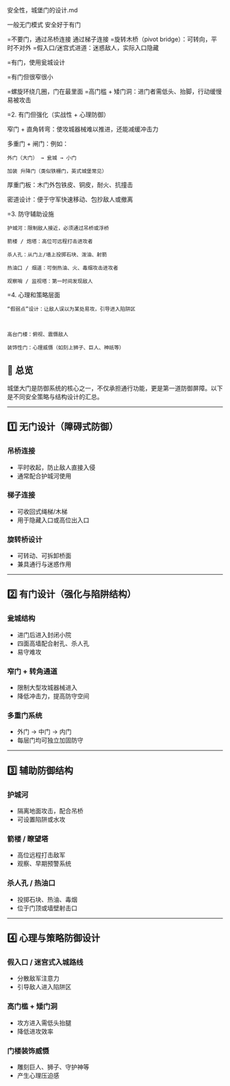 
安全性，城堡门的设计.md

一般无门模式 安全好于有门

=不要门，通过吊桥连接
通过梯子连接
=旋转木桥（pivot bridge）：可转向，平时不对外
=假入口/迷宫式进道：迷惑敌人，实际入口隐藏


=有门，使用瓮城设计


=有门但很窄很小

=螺旋环绕几圈，门在最里面 
=高门槛 + 矮门洞：进门者需低头、抬脚，行动缓慢易被攻击


=2. 有门但强化（实战性 + 心理防御）


窄门 + 直角转弯：使攻城器械难以推进，还能减缓冲击力

多重门 + 闸门：例如：

    外门（大门） → 瓮城 → 小门

    加装 升降门（类似铁栅门，英式城堡常见）

厚重门板：木门外包铁皮、铜皮，耐火、抗撞击

密道设计：便于守军快速移动、包抄敌人或撤离


=3. 防守辅助设施

    护城河：限制敌人接近，必须通过吊桥或浮桥

    箭楼 / 炮塔：高位可远程打击进攻者

    杀人孔：从门上/墙上投掷石块、泼油、射箭

    热油口 / 烟道：可倒热油、火、毒烟攻击进攻者

    观察哨 / 监视塔：第一时间发现敌人



=4. 心理和策略层面

    “假弱点”设计：让敌人误以为某处易攻，引导进入陷阱区

  

    高台门楼：俯视、震慑敌人

    装饰性门：心理威慑（如刻上狮子、巨人、神祇等）



## 🏰 总览
城堡大门是防御系统的核心之一，不仅承担通行功能，更是第一道防御屏障。以下是不同安全策略与结构设计的汇总。

---

## 1️⃣ 无门设计（障碍式防御）

### 吊桥连接
- 平时收起，防止敌人直接入侵
- 通常配合护城河使用

### 梯子连接
- 可收回式绳梯/木梯
- 用于隐藏入口或高位出入口

### 旋转桥设计
- 可转动、可拆卸桥面
- 兼具通行与迷惑作用

---

## 2️⃣ 有门设计（强化与陷阱结构）

### 瓮城结构
- 进门后进入封闭小院
- 四面高墙配合射孔、杀人孔
- 易守难攻

### 窄门 + 转角通道
- 限制大型攻城器械进入
- 降低冲击力，提高防守空间

### 多重门系统
- 外门 → 中门 → 内门
- 每层门均可独立加固防守

---

## 3️⃣ 辅助防御结构

### 护城河
- 隔离地面攻击，配合吊桥
- 可设置陷阱或水攻

### 箭楼 / 瞭望塔
- 高位远程打击敌军
- 观察、早期预警系统

### 杀人孔 / 热油口
- 投掷石块、热油、毒烟
- 位于门顶或墙壁射击口

---

## 4️⃣ 心理与策略防御设计

### 假入口 / 迷宫式入城路线
- 分散敌军注意力
- 引导敌人进入陷阱区

### 高门槛 + 矮门洞
- 攻方进入需低头抬腿
- 降低进攻效率

### 门楼装饰威慑
- 雕刻巨人、狮子、守护神等
- 产生心理压迫感

